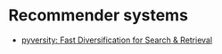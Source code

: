 # Recommender systems

- [pyversity: Fast Diversification for Search & Retrieval](https://github.com/Pringled/pyversity)
